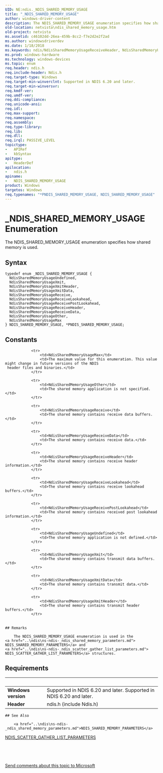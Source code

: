 ```yaml
---
UID: NE:ndis._NDIS_SHARED_MEMORY_USAGE
title: "_NDIS_SHARED_MEMORY_USAGE"
author: windows-driver-content
description: The NDIS_SHARED_MEMORY_USAGE enumeration specifies how shared memory is used.
old-location: netvista\ndis_shared_memory_usage.htm
old-project: netvista
ms.assetid: c46102dd-26ea-459b-8cc2-f7e2d2e2f2ad
ms.author: windowsdriverdev
ms.date: 1/18/2018
ms.keywords: ndis/NdisSharedMemoryUsageReceiveHeader, NdisSharedMemoryUsageReceiveHeader, ndis/PNDIS_SHARED_MEMORY_USAGE, ndis/NdisSharedMemoryUsageOther, NdisSharedMemoryUsageUndefined, ndis/NdisSharedMemoryUsageUndefined, ndis/NdisSharedMemoryUsageXmitHeader, NdisSharedMemoryUsageOther, ndis/NDIS_SHARED_MEMORY_USAGE, ndis_shared_memory_ref_fc268c92-4745-4916-8aab-e1e67e12d217.xml, ndis/NdisSharedMemoryUsageReceiveData, NdisSharedMemoryUsageXmitData, PNDIS_SHARED_MEMORY_USAGE, NdisSharedMemoryUsageReceivePostLookahead, PNDIS_SHARED_MEMORY_USAGE enumeration pointer [Network Drivers Starting with Windows Vista], ndis/NdisSharedMemoryUsageReceive, NdisSharedMemoryUsageReceiveData, ndis/NdisSharedMemoryUsageXmitData, *PNDIS_SHARED_MEMORY_USAGE, NdisSharedMemoryUsageMax, ndis/NdisSharedMemoryUsageReceivePostLookahead, netvista.ndis_shared_memory_usage, NdisSharedMemoryUsageXmitHeader, NDIS_SHARED_MEMORY_USAGE, NDIS_SHARED_MEMORY_USAGE enumeration [Network Drivers Starting with Windows Vista], NdisSharedMemoryUsageXmit, ndis/NdisSharedMemoryUsageXmit, NdisSharedMemoryUsageReceive, ndis/NdisSharedMemoryUsageMax, NdisSharedMemoryUsageReceiveLookahead, _NDIS_SHARED_MEMORY_USAGE, ndis/NdisSharedMemoryUsageReceiveLookahead
ms.prod: windows-hardware
ms.technology: windows-devices
ms.topic: enum
req.header: ndis.h
req.include-header: Ndis.h
req.target-type: Windows
req.target-min-winverclnt: Supported in NDIS 6.20 and later.
req.target-min-winversvr: 
req.kmdf-ver: 
req.umdf-ver: 
req.ddi-compliance: 
req.unicode-ansi: 
req.idl: 
req.max-support: 
req.namespace: 
req.assembly: 
req.type-library: 
req.lib: 
req.dll: 
req.irql: PASSIVE_LEVEL
topictype:
-	APIRef
-	kbSyntax
apitype:
-	HeaderDef
apilocation:
-	ndis.h
apiname:
-	NDIS_SHARED_MEMORY_USAGE
product: Windows
targetos: Windows
req.typenames: "*PNDIS_SHARED_MEMORY_USAGE, NDIS_SHARED_MEMORY_USAGE"
---
```


# _NDIS_SHARED_MEMORY_USAGE Enumeration
The NDIS_SHARED_MEMORY_USAGE enumeration specifies how shared memory is used.

## Syntax
````
typedef enum _NDIS_SHARED_MEMORY_USAGE { 
  NdisSharedMemoryUsageUndefined,
  NdisSharedMemoryUsageXmit,
  NdisSharedMemoryUsageXmitHeader,
  NdisSharedMemoryUsageXmitData,
  NdisSharedMemoryUsageReceive,
  NdisSharedMemoryUsageReceiveLookahead,
  NdisSharedMemoryUsageReceivePostLookahead,
  NdisSharedMemoryUsageReceiveHeader,
  NdisSharedMemoryUsageReceiveData,
  NdisSharedMemoryUsageOther,
  NdisSharedMemoryUsageMax
} NDIS_SHARED_MEMORY_USAGE, *PNDIS_SHARED_MEMORY_USAGE;
````

## Constants

<table>
            
                <tr>
                    <td>NdisSharedMemoryUsageMax</td>
                    <td>The maximum value for this enumeration. This value might change in future versions of the NDIS
     header files and binaries.</td>
                </tr>
            
                <tr>
                    <td>NdisSharedMemoryUsageOther</td>
                    <td>The shared memory application is not specified.</td>
                </tr>
            
                <tr>
                    <td>NdisSharedMemoryUsageReceive</td>
                    <td>The shared memory contains receive data buffers.</td>
                </tr>
            
                <tr>
                    <td>NdisSharedMemoryUsageReceiveData</td>
                    <td>The shared memory contains receive data.</td>
                </tr>
            
                <tr>
                    <td>NdisSharedMemoryUsageReceiveHeader</td>
                    <td>The shared memory contains receive header information.</td>
                </tr>
            
                <tr>
                    <td>NdisSharedMemoryUsageReceiveLookahead</td>
                    <td>The shared memory contains receive lookahead buffers.</td>
                </tr>
            
                <tr>
                    <td>NdisSharedMemoryUsageReceivePostLookahead</td>
                    <td>The shared memory contains received post lookahead information.</td>
                </tr>
            
                <tr>
                    <td>NdisSharedMemoryUsageUndefined</td>
                    <td>The shared memory application is not defined.</td>
                </tr>
            
                <tr>
                    <td>NdisSharedMemoryUsageXmit</td>
                    <td>The shared memory contains transmit data buffers.</td>
                </tr>
            
                <tr>
                    <td>NdisSharedMemoryUsageXmitData</td>
                    <td>The shared memory contains transmit data.</td>
                </tr>
            
                <tr>
                    <td>NdisSharedMemoryUsageXmitHeader</td>
                    <td>The shared memory contains transmit header buffers.</td>
                </tr>
</table>

    ## Remarks

        The NDIS_SHARED_MEMORY_USAGE enumeration is used in the 
    <a href="..\ndis\ns-ndis-_ndis_shared_memory_parameters.md">
    NDIS_SHARED_MEMORY_PARAMETERS</a> and 
    <a href="..\ndis\ns-ndis-_ndis_scatter_gather_list_parameters.md">
    NDIS_SCATTER_GATHER_LIST_PARAMETERS</a> structures.

## Requirements
| &nbsp; | &nbsp; |
| ---- |:---- |
| **Windows version** | Supported in NDIS 6.20 and later. Supported in NDIS 6.20 and later. |
| **Header** | ndis.h (include Ndis.h) |

    ## See Also

        <a href="..\ndis\ns-ndis-_ndis_shared_memory_parameters.md">NDIS_SHARED_MEMORY_PARAMETERS</a>



<a href="..\ndis\ns-ndis-_ndis_scatter_gather_list_parameters.md">
   NDIS_SCATTER_GATHER_LIST_PARAMETERS</a>



 

 

<a href="mailto:wsddocfb@microsoft.com?subject=Documentation%20feedback [netvista\netvista]:%20NDIS_SHARED_MEMORY_USAGE enumeration%20 RELEASE:%20(1/18/2018)&amp;body=%0A%0APRIVACY STATEMENT%0A%0AWe use your feedback to improve the documentation. We don't use your email address for any other purpose, and we'll remove your email address from our system after the issue that you're reporting is fixed. While we're working to fix this issue, we might send you an email message to ask for more info. Later, we might also send you an email message to let you know that we've addressed your feedback.%0A%0AFor more info about Microsoft's privacy policy, see http://privacy.microsoft.com/en-us/default.aspx." title="Send comments about this topic to Microsoft">Send comments about this topic to Microsoft</a>